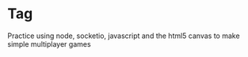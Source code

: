 # Tag

Practice using node, socketio, javascript and the html5 canvas to make simple multiplayer games